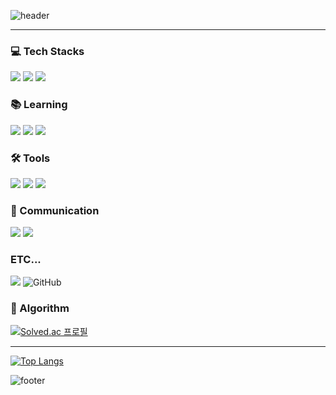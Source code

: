 ![header](https://capsule-render.vercel.app/api?type=venom&color=9dd84b&height=150&section=header&text=Welcome%20to-nl-sxxrxbx's%20Github!&animation=fadeIn&fontColor=black&fontSize=90)

---

<h3>💻 Tech Stacks</h3>

![](https://img.shields.io/badge/HTML5-E34F26?style=for-the-badge&logo=html5&logoColor=white) 
![](https://img.shields.io/badge/CSS3-1572B6?style=for-the-badge&logo=css3&logoColor=white) 
![](https://img.shields.io/badge/C-00599C?style=for-the-badge&logo=c&logoColor=white)

<h3>📚 Learning</h3>

![](https://img.shields.io/badge/JavaScript-F7DF1E?style=for-the-badge&logo=JavaScript&logoColor=white) 
![](https://img.shields.io/badge/React-20232A?style=for-the-badge&logo=react&logoColor=61DAFB)
![](https://img.shields.io/badge/C%2B%2B-00599C?style=for-the-badge&logo=c%2B%2B&logoColor=white) 

<h3>🛠️ Tools</h3>

![](https://img.shields.io/badge/Visual%20Studio%20Code-0078d7.svg?style=for-the-badge&logo=visual-studio-code&logoColor=white)
![](https://img.shields.io/badge/Notion-000000?style=for-the-badge&logo=notion&logoColor=white)
![](https://img.shields.io/badge/Figma-F24E1E?style=for-the-badge&logo=figma&logoColor=white)

<h3> 💬 Communication</h3>

![](https://img.shields.io/badge/Discord-7289DA?style=for-the-badge&logo=discord&logoColor=white) 
![](https://img.shields.io/badge/Zoom-2D8CFF?style=for-the-badge&logo=zoom&logoColor=white)  

<h3> ETC... </h3>

![](https://img.shields.io/badge/GIT-E44C30?style=for-the-badge&logo=git&logoColor=white)
![GitHub](https://img.shields.io/badge/github-%23121011.svg?style=for-the-badge&logo=github&logoColor=white)

<h3>💯 Algorithm</h3>

[![Solved.ac
프로필](http://mazassumnida.wtf/api/v2/generate_badge?boj=so_what)](https://solved.ac/{handle})

---
[![Top Langs](https://github-readme-stats.vercel.app/api/top-langs/?username=ssxrxbx)](https://github.com/anuraghazra/github-readme-stats)

![footer](https://capsule-render.vercel.app/api?type=waving&color=9dd84b&height=120&section=footer)
